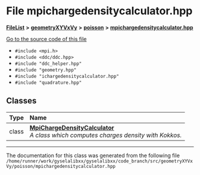 

# File mpichargedensitycalculator.hpp



[**FileList**](files.md) **>** [**geometryXYVxVy**](dir_e4674dab6493cf35bbeb1b23e7fbbddd.md) **>** [**poisson**](dir_14c5eb4d397dfd4e1a4d5c7bede9e118.md) **>** [**mpichargedensitycalculator.hpp**](mpichargedensitycalculator_8hpp.md)

[Go to the source code of this file](mpichargedensitycalculator_8hpp_source.md)



* `#include <mpi.h>`
* `#include <ddc/ddc.hpp>`
* `#include "ddc_helper.hpp"`
* `#include "geometry.hpp"`
* `#include "ichargedensitycalculator.hpp"`
* `#include "quadrature.hpp"`















## Classes

| Type | Name |
| ---: | :--- |
| class | [**MpiChargeDensityCalculator**](classMpiChargeDensityCalculator.md) <br>_A class which computes charges density with Kokkos._  |



















































------------------------------
The documentation for this class was generated from the following file `/home/runner/work/gyselalibxx/gyselalibxx/code_branch/src/geometryXYVxVy/poisson/mpichargedensitycalculator.hpp`

